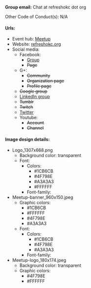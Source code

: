 **Group email:** Chat at refreshokc dot org

Other Code of Conduct(s): N/A

#### Urls:
  - Event hub: [Meetup](http://www.meetup.com/Refresh-OKC/)
  - Website: [refreshokc.org](http://refreshokc.org/)
  - Social media:
    - Facebook:
      - [Group](https://www.facebook.com/groups/RefreshOKC/)
      - ~~Page~~
    - G+:
      - ~~Community~~
      - ~~Organization page~~
      - ~~Profile page~~
    - ~~Google group~~
    - [LinkedIn group](https://www.linkedin.com/groups/1115907/profile)
    - ~~Tumblr~~
    - ~~Twitch~~
    - [Twitter](https://twitter.com/Refreshokc)
    - Youtube:
      - ~~Account~~
      - ~~Channel~~
    
#### Image design details:
- Logo_1307x668.png
  - Background color: transparent
  - Font:
    - Colors:
      - #1CB6CB
      - #4F798E
      - #A3A3A3
      - #FFFFFF
    - Font-family: 
- Meetup-banner_960x150.jpeg
  - Graphic colors:
    - #1CB6CB
    - #FFFFFF
    - #4F798E
    - #A3A3A3
  - Font:
    - Colors:
      - #1CB6CB
      - #4F798E
      - #A3A3A3
    - Font-family:
- Meetup-logo_180x174.jpeg
  - Background color: transparent
  - Graphic colors:
    - #4F798E
    - #FFFFFF
